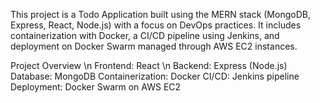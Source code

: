 This project is a Todo Application built using the MERN stack (MongoDB, Express, React, Node.js) with a focus on DevOps practices. 
It includes containerization with Docker, a CI/CD pipeline using Jenkins, and deployment on Docker Swarm managed through AWS EC2 instances.

Project Overview \n
Frontend: React \n
Backend: Express (Node.js)
Database: MongoDB
Containerization: Docker
CI/CD: Jenkins pipeline
Deployment: Docker Swarm on AWS EC2
